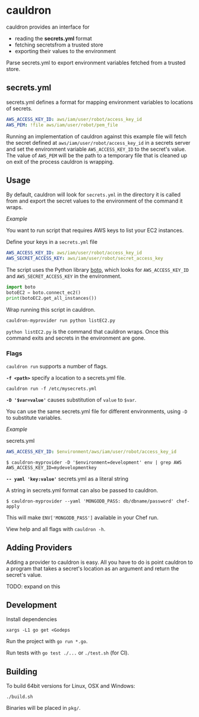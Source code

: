 # cauldron

cauldron provides an interface for

* reading the **secrets.yml** format
* fetching secretsfrom a trusted store
* exporting their values to the environment

Parse secrets.yml to export environment variables fetched from a trusted store.

## secrets.yml

secrets.yml defines a format for mapping environment variables to locations of
secrets.

```yml
AWS_ACCESS_KEY_ID: aws/iam/user/robot/access_key_id
AWS_PEM: !file aws/iam/user/robot/pem_file
```

Running an implementation of cauldron against this example file will fetch the secret
defined at `aws/iam/user/robot/access_key_id` in a secrets server and set the environment
variable `AWS_ACCESS_KEY_ID` to the secret's value. The value of `AWS_PEM` will be the
path to a temporary file that is cleaned up on exit of the process cauldron is wrapping.

## Usage

By default, cauldron will look for `secrets.yml` in the directory it is
called from and export the secret values to the environment of the command it wraps.

*Example*

You want to run script that requires AWS keys to list your EC2 instances.

Define your keys in a `secrets.yml` file

```yml
AWS_ACCESS_KEY_ID: aws/iam/user/robot/access_key_id
AWS_SECRET_ACCESS_KEY: aws/iam/user/robot/secret_access_key
```

The script uses the Python library [boto](https://pypi.python.org/pypi/boto), which looks for `AWS_ACCESS_KEY_ID`
and `AWS_SECRET_ACCESS_KEY` in the environment.

```python
import boto
botoEC2 = boto.connect_ec2()
print(botoEC2.get_all_instances())
```

Wrap running this script in cauldron.

```
cauldron-myprovider run python listEC2.py
```

`python listEC2.py` is the command that cauldron wraps. Once this command exits
and secrets in the environment are gone.

### Flags

`cauldron run` supports a number of flags.

**`-f <path>`** specify a location to a secrets.yml file.

```
cauldron run -f /etc/mysecrets.yml
```

**`-D '$var=value'`** causes substitution of `value` to `$var`.

You can use the same secrets.yml file for different environments, using `-D` to
substitute variables.

*Example*

secrets.yml
```yml
AWS_ACCESS_KEY_ID: $environment/aws/iam/user/robot/access_key_id
```

```sh-session
$ cauldron-myprovider -D '$environment=development' env | grep AWS
AWS_ACCESS_KEY_ID=mydevelopmentkey
```

**`-- yaml 'key:value'`** secrets.yml as a literal string

A string in secrets.yml format can also be passed to cauldron.

```sh-session
$ cauldron-myprovider --yaml 'MONGODB_PASS: db/dbname/password' chef-apply
```

This will make `ENV['MONGODB_PASS']` available in your Chef run.

View help and all flags with `cauldron -h`.

## Adding Providers

Adding a provider to cauldron is easy. All you have to do is point cauldron to a program that takes a secret's location as an
argument and return the secret's value.

TODO: expand on this

## Development

Install dependencies

```
xargs -L1 go get <Godeps
```

Run the project with `go run *.go`.

Run tests with `go test ./...` or `./test.sh` (for CI).

## Building

To build 64bit versions for Linux, OSX and Windows:

```
./build.sh
```

Binaries will be placed in `pkg/`.
